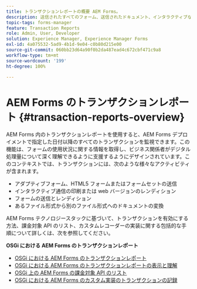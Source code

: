 ```yaml
---
title: トランザクションレポートの概要 AEM Forms。
description: 送信されたすべてのフォーム、送信されたドキュメント、インタラクティブな通信のレンダリング、別の形式に変換されたドキュメントなどの数を保持します。
topic-tags: forms-manager
feature: Transaction Reports
role: Admin, User, Developer
solution: Experience Manager, Experience Manager Forms
exl-id: 4a075532-5ad9-4b1d-9e04-c0b80d215e00
source-git-commit: 060bb23d64a90f0b2da487ead4c672cbf471c9a8
workflow-type: tm+mt
source-wordcount: '199'
ht-degree: 100%

---
```


# AEM Forms のトランザクションレポート {#transaction-reports-overview}

AEM Forms 内のトランザクションレポートを使用すると、AEM Forms デプロイメントで指定した日付以降のすべてのトランザクションを監視できます。この機能は、フォームの使用状況に関する情報を取得し、ビジネス関係者がデジタル処理量について深く理解できるように支援するようにデザインされています。このコンテキストでは、トランザクションには、次のような様々なアクティビティが含まれます。

* アダプティブフォーム、HTML5 フォームまたはフォームセットの送信
* インタラクティブ通信の印刷または web バージョンのレンディション
* フォームの送信とレンディション
* あるファイル形式から別のファイル形式へのドキュメントの変換

AEM Forms テクノロジースタックに基づいて、トランザクションを有効にする方法、課金対象 API のリスト、カスタムレコーダーの実装に関する包括的な手順について詳しくは、次を参照してください。

<!--

**Transaction Reporting for AEM Forms on JEE**

* [Enabling and viewing transaction report for AEM Forms on JEE](/help/forms/using/transaction-report-overview-jee.md)
* [List of billable APIs for AEM Forms on JEE](/help/forms/using/transaction-reports-billable-apis-jee.md)
* [Record a transaction for custom component APIs](/help/forms/using/record-transaction-custom-component-jee.md)

-->

**OSGi における AEM Forms のトランザクションレポート**

* [OSGi における AEM Forms のトランザクションレポート](/help/forms/using/transaction-reports-overview.md)
* [OSGi における AEM Forms のトランザクションレポートの表示と理解](/help/forms/using/viewing-and-understanding-transaction-reports.md)
* [OSGi 上の AEM Forms の課金対象 API のリスト](/help/forms/using/transaction-reports-billable-apis.md)
* [OSGi における AEM Forms のカスタム実装のトランザクションの記録](/help/forms/using/record-transaction-custom-implementation.md)
